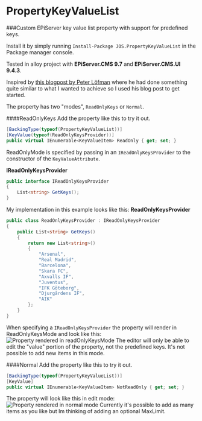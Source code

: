 # PropertyKeyValueList
###Custom EPiServer key value list property with support for predefined keys.

Install it by simply running ```Install-Package JOS.PropertyKeyValueList``` in the Package manager console.

Tested in alloy project with **EPiServer.CMS 9.7** and **EPiServer.CMS.UI 9.4.3**. 

Inspired by [this blogpost by Peter Löfman](http://epideveloper.blogspot.se/2013/10/episerver-7-custom-property-combined.html) where he had done something quite similar to what I wanted to achieve so I used his blog post to get started.

The property has two "modes", ```ReadOnlyKeys``` or ```Normal```.

####ReadOnlyKeys
Add the property like this to try it out.
```csharp
[BackingType(typeof(PropertyKeyValueList))]
[KeyValue(typeof(ReadOnlyKeysProvider))]
public virtual IEnumerable<KeyValueItem> ReadOnly { get; set; }
```
ReadOnlyMode is specified by passing in an ```IReadOnlyKeysProvider``` to the constructor of the ```KeyValueAttribute```.

**IReadOnlyKeysProvider**
```csharp
public interface IReadOnlyKeysProvider
{
    List<string> GetKeys();
}
```
My implementation in this example looks like this:
**ReadOnlyKeysProvider**
```csharp
public class ReadOnlyKeysProvider : IReadOnlyKeysProvider
{
    public List<string> GetKeys()
    {
        return new List<string>()
        {
            "Arsenal",
            "Real Madrid",
            "Barcelona",
            "Skara FC",
            "Axvalls IF",
            "Juventus",
            "IFK Göteborg",
            "Djurgårdens IF",
            "AIK"
        };
    }
}
```

When specifying a ```IReadOnlyKeysProvider``` the property will render in ReadOnlyKeysMode and look like this:
![Property rendered in readOnlyKeysMode](https://josefottosson.se/content/images/2016/05/readOnlyKeysMode--1-.PNG)
The editor will only be able to edit the "value" portion of the property, not the predefined keys. It's not possible to add new items in this mode.

####Normal
Add the property like this to try it out.
```csharp
[BackingType(typeof(PropertyKeyValueList))]
[KeyValue]
public virtual IEnumerable<KeyValueItem> NotReadOnly { get; set; }
```
The property will look like this in edit mode:
![Property rendered in normal mode](https://josefottosson.se/content/images/2016/05/normalMode-1.gif)
Currently it's possible to add as many items as you like but Im thinking of adding an optional MaxLimit.
